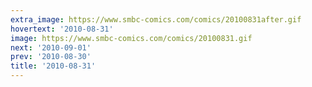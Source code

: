 ```yaml
---
extra_image: https://www.smbc-comics.com/comics/20100831after.gif
hovertext: '2010-08-31'
image: https://www.smbc-comics.com/comics/20100831.gif
next: '2010-09-01'
prev: '2010-08-30'
title: '2010-08-31'
---
```

